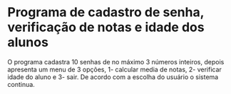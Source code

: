 # Programa de cadastro de senha, verificação de notas e idade dos alunos
 O programa cadastra 10 senhas de no máximo 3 números inteiros, depois apresenta um menu de 3 opções, 1- calcular media de notas, 2- verificar idade do aluno e 3- sair. De acordo com a escolha do usuário o sistema continua.
